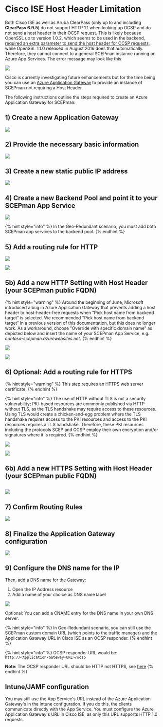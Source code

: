 # Cisco ISE Host Header Limitation

Both Cisco ISE as well as Aruba ClearPass (only up to and including **ClearPass 6.9.5**) do not support HTTP 1.1 when looking up OCSP and do not send a host header in their OCSP request. This is likely because OpenSSL up to version 1.0.2, which seems to be used in the backend, [required an extra parameter to send the host header for OCSP requests](https://github.com/openssl/openssl/issues/1986), while OpenSSL 1.1.0 released in August 2016 does that automatically. Therefore, they cannot connect to a general SCEPman instance running on Azure App Services. The error message may look like this:

![](<../../.gitbook/assets/cisco-ocsp-error (18).jpg>)

Cisco is currently investigating future enhancements but for the time being you can use an [Azure Application Gateway](https://azure.microsoft.com/en-us/services/application-gateway/) to provide an instance of SCEPman not requiring a Host Header.

The following instructions outline the steps required to create an Azure Application Gateway for SCEPman:

## 1) Create a new Application Gateway

![](<../../.gitbook/assets/screen-shot-2019-10-18-at-17.12.40 (5).png>)

## 2) Provide the necessary basic information

![](<../../.gitbook/assets/screen-shot-2019-10-18-at-17.13.55 (4).png>)

## 3) Create a new static public IP address

![](<../../.gitbook/assets/screen-shot-2019-10-18-at-17.14.19 (10).png>)

## 4) Create a new Backend Pool and point it to your SCEPman App Service

![](<../../.gitbook/assets/screen-shot-2019-10-18-at-17.14.55 (9).png>)

{% hint style="info" %}
In the Geo-Redundant scenario, you must add both SCEPman app services to the backend pool.
{% endhint %}

## 5) Add a routing rule for HTTP

![](<../../.gitbook/assets/screen-shot-2019-10-18-at-17.15.36 (4).png>)

![](../../.gitbook/assets/Replace5.png)

## 5b) Add a new HTTP Setting with Host Header (your SCEPman public FQDN)

{% hint style="warning" %}
Around the beginning of June, Microsoft introduced a bug in Azure Application Gateway that prevents adding a host header to host-header-free requests when "Pick host name from backend target" is selected. We recommended "Pick host name from backend target" in a previous version of this documentation, but this does no longer work. As a workaround, choose "Override with specific domain name" as depicted below and insert the name of your SCEPman App Service, e.g. _contoso-scepman.azurewebsites.net_.
{% endhint %}

![](<../../.gitbook/assets/screen-shot-2019-10-18-at-17.16.21 (9).png>)

![](../../.gitbook/assets/Replace5b2.png)

## 6) Optional: Add a routing rule for HTTPS

{% hint style="warning" %}
This step requires an HTTPS web server certificate.
{% endhint %}

{% hint style="info" %}
The use of HTTP without TLS is not a security vulnerability; PKI-based resources are commonly published via HTTP without TLS, as the TLS handshake may require access to these resources. Using TLS would create a chicken-and-egg problem where the TLS handshake requires access to the PKI resources and access to the PKI resources requires a TLS handshake. Therefore, these PKI resources including the protocols SCEP and OCSP employ their own encryption and/or signatures where it is required.
{% endhint %}

![](../../.gitbook/assets/Replace61.png)

![](<../../.gitbook/assets/screen-shot-2019-10-18-at-17.17.44 (10).png>)

## 6b) Add a new HTTPS Setting with Host Header (your SCEPman public FQDN)

<figure><img src="../../.gitbook/assets/2024-06-06 16_52_56-.png" alt=""><figcaption></figcaption></figure>

![](../../.gitbook/assets/Replace62.png)

## 7) Confirm Routing Rules

![](<../../.gitbook/assets/screen-shot-2019-10-18-at-17.18.56 (5).png>)

## 8) Finalize the Application Gateway configuration

![](<../../.gitbook/assets/screen-shot-2019-10-18-at-17.19.13 (10).png>)

## 9) Configure the DNS name for the IP

Then, add a DNS name for the Gateway:

1. Open the IP Address resource
2. Add a name of your choice as DNS name label

![](../../.gitbook/assets/ip-address.png)

Optional: You can add a CNAME entry for the DNS name in your own DNS server.

{% hint style="info" %}
In Geo-Redundant scenario, you can still use the SCEPman custom domain URL (which points to the traffic manager) and the Application Gateway URL in Cisco ISE as an OCSP responder.
{% endhint %}

{% hint style="info" %}
OCSP responder URL would be: `http://<Application-Gateway-URL>/ocsp`

**Note:** The OCSP responder URL should be HTTP not HTTPS, see [here](../faqs/security-faq.md#id-21.-can-https-only-be-enabled)
{% endhint %}

## Intune/JAMF configuration

You may still use the App Service's URL instead of the Azure Application Gateway's in the Intune configuration. If you do this, the clients communicate directly with the App Service. You must configure the Azure Application Gateway's URL in Cisco ISE, as only this URL supports HTTP 1.0 requests.
